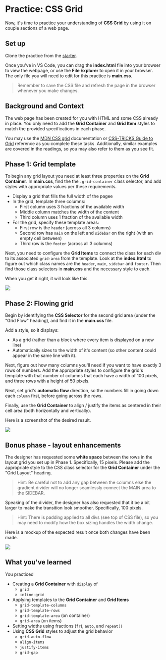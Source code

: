 # Practice: CSS Grid

Now, it's time to practice your understanding of **CSS Grid** by using it on
couple sections of a web page.

## Set up

Clone the practice from the [starter].

Once you've in VS Code, you can drag the __index.html__ file into your browser
to view the webpage, or use the **File Explorer** to open it in your browser.
The only file you will need to edit for this practice is __main.css__.

> Remember to save the CSS file and refresh the page in the browser whenever you
> make changes.

## Background and Context

The web page has been created for you with HTML and some CSS already in place.
You only need to add the **Grid Container** and **Grid Item** styles to match
the provided specifications in each phase.

You may use the [MDN CSS grid] documentation or [CSS-TRICKS Guide to Grid]
reference as you complete these tasks. Additionally, similar examples are
covered in the readings, so you may also refer to them as you see fit.

## Phase 1: Grid template

To begin any grid layout you need at least three properties on the **Grid
Container**. In __main.css__, find the the `.grid-container` class selector,
and add styles with appropriate values per these requirements.

* Display a grid that fills the full width of the pagee
* In the grid, template three columns:
  * First column uses 3 fractions of the available width
  * Middle column matches the width of the content
  * Third column uses 1 fraction of the available width
* For the grid, specify these template areas:
  * First row is the `header` (across all 3 columns)
  * Second row has `main` on the left and `sidebar` on the right
    (with an empty cell between)
  * Third row is the `footer` (across all 3 columns)

Next, you need to configure the **Grid Items** to connect the class for each
div to its associated `grid-area` from the template. Look at the __index.html__
to figure out which class names are the `header`, `main`, `sidebar` and
`footer`. Then find those class selectors in __main.css__ and the necessary
style to each.

When you get it right, it will look like this.

<img src="https://appacademy-open-assets.s3-us-west-1.amazonaws.com/Modular-Curriculum/content/week-07/practice-css-grid/grid-template.png" />

## Phase 2: Flowing grid

Begin by identifying the **CSS Selector** for the second grid area (under the
"Grid Flow" heading), and find it in the __main.css__ file.

Add a style, so it displays:

* As a grid (rather than a block where every item is displayed on a new line)
* Automatically sizes to the width of it's content (so other content could
appear in the same line with it).

Next, figure out how many columns you'll need if you want to have exactly 3 rows
of numbers. Add the appropriate styles to configure the grid's template with
that number of columns that each have a width of 100 pixels, and three rows with
a height of 50 pixels.

Next, set grid's **automatic flow** direction, so the numbers fill in going down
each `column` first, before going across the rows.

Finally, use the **Grid Container** to align / justify the items as centered
in their cell area (both horizontally and vertically).

Here is a screenshot of the desired result.

<img src="https://appacademy-open-assets.s3-us-west-1.amazonaws.com/Modular-Curriculum/content/week-07/practice-css-grid/grid-flow.png" />

## Bonus phase - layout enhancements

The designer has requested some **white space** between the rows in the layout
grid you set up in Phase 1. Specifically, 15 pixels. Please add the appropriate
style to the CSS class selector for the **Grid Container** under the
"Grid Layout" heading.

> Hint: Be careful not to add any gap between the columns else the gradient
> divider will no longer seamlessly connect the MAIN area to the SIDEBAR.

Speaking of the divider, the designer has also requested that it be a bit
larger to make the transition look smoother. Specifically, 100 pixels.

> Hint: There is padding applied to all divs (see top of CSS file), so you
> may need to modify how the box sizing handles the width change.

Here is a mockup of the expected result once both changes have been made.

<img src="https://appacademy-open-assets.s3-us-west-1.amazonaws.com/Modular-Curriculum/content/week-07/practice-css-grid/grid-layout-enhanced.png" />

## What you've learned

You practiced

* Creating a **Grid Container** with `display` of
  * `grid`
  * `inline-grid`
* Applying templates to the **Grid Container** and **Grid Items**
  * `grid-template-columns`
  * `grid-template-rows`
  * `grid-template-area` (on container)
  * `grid-area` (on items)
* Setting widths using fractions (`fr`), `auto`, and `repeat()`
* Using **CSS Grid** styles to adjust the grid behavior
  * `grid-auto-flow`
  * `align-items`
  * `justify-items`
  * `grid-gap`

[starter]: https://github.com/appacademy/practice-for-week-07-css-grid
[MDN CSS Grid]: https://developer.mozilla.org/en-US/docs/Web/CSS/CSS_Grid_Layout
[CSS-TRICKS Guide to Grid]: https://css-tricks.com/snippets/css/complete-guide-grid/

